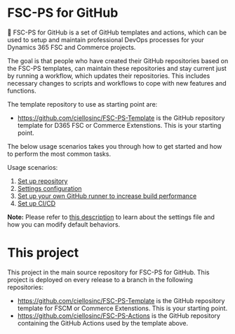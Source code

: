 # FSC-PS for GitHub
:rocket: FSC-PS for GitHub is a set of GitHub templates and actions, which can be used to setup and maintain professional DevOps processes for your Dynamics 365 FSC and Commerce projects.

The goal is that people who have created their GitHub repositories based on the FSC-PS templates, can maintain these repositories and stay current just by running a workflow, which updates their repositories. This includes necessary changes to scripts and workflows to cope with new features and functions.

The template repository to use as starting point are:
- https://github.com/ciellosinc/FSC-PS-Template is the GitHub repository template for D365 FSC or Commerce Extenstions. This is your starting point.

The below usage scenarios takes you through how to get started and how to perform the most common tasks.

Usage scenarios:
1. [Set up repository](Scenarios/SetupRepo.md)
2. [Settings configuration](Scenarios/ConfigureSettings.md)
3. [Set up your own GitHub runner to increase build performance](Scenarios/SelfHostedGitHubRunner.md)
4. [Set up CI/CD](Scenarios/SetupCICD.md)



**Note:** Please refer to [this description](Scenarios/settings.md) to learn about the settings file and how you can modify default behaviors.
# This project
This project in the main source repository for FSC-PS for GitHub. This project is deployed on every release to a branch in the following repositories:

- https://github.com/ciellosinc/FSC-PS-Template is the GitHub repository template for FSCM or Commerce Extenstions. This is your starting point.
- https://github.com/ciellosinc/FSC-PS-Actions is the GitHub repository containing the GitHub Actions used by the template above.
